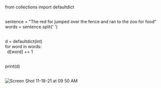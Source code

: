 from collections import defaultdict<br/><br/>


sentence = "The red for jumped over the fence and ran to the zoo for food"<br/>
words = sentence.split(' ')<br/><br/>

d = defaultdict(int)<br/>
for word in words:<br/>
    &ensp;d[word] += 1<br/><br/>

print(d)<br/><br/>

![Screen Shot 11-18-21 at 09 50 AM](https://user-images.githubusercontent.com/46776355/142383000-d5df2e94-02f6-49c3-90cb-10fec832868a.PNG)

